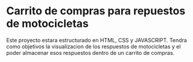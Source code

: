 
# Carrito de compras para repuestos de motocicletas


Este proyecto estara estructurado en HTML, CSS y JAVASCRIPT. Tendra como objetivos la visualizacion de los respuestos de motocicletas y el poder almacenar esos respuestos dentro de un carrito de compras.